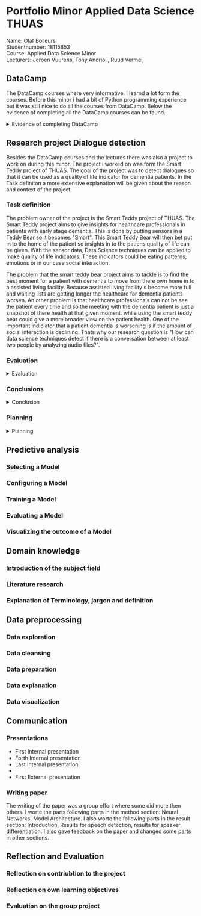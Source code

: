 # Portfolio Minor Applied Data Science THUAS
Name: Olaf Bolleurs  <br />
Studentnumber: 18115853 <br />
Course: Applied Data Science Minor <br />
Lecturers: Jeroen Vuurens, Tony Andrioli, Ruud Vermeij

## DataCamp
The DataCamp courses where very informative, I learnd a lot form the courses. Before this minor i had a bit of Python programming experience but it was still nice to do all the courses from DataCamp. Below the evidence of completing all the DataCamp courses can be found.
<details> <summary>Evidence of completing DataCamp</summary>

![Images](/Evidence/datacamp_proof.png)
![Images](/Evidence/datacamp_proof_2.png)
</details>

## Research project Dialogue detection
Besides the DataCamp courses and the lectures there was also a project to work on during this minor. The project i worked on was form the Smart Teddy project of THUAS. The goal of the project was to detect dialogues so that it can be used as a quality of life indicator for dementia patients. In the Task definiton a more extensive explanation will be given about the reason and context of the project. 

### Task definition
The problem owner of the project is the Smart Teddy project of THUAS. The Smart Teddy project aims to give insights for healthcare professionals in patients with early stage dementia. This is done by putting sensors in a Teddy Bear so it becomes "Smart". This Smart Teddy Bear will then bet put in to the home of the patient so insights in to the patiens quality of life can be given. With the sensor data, Data Science techniques can be applied to make quality of life indicators. These indicators could be eating patterns, emotions or in our case social interaction.

The problem that the smart teddy bear project aims to tackle is to find the best moment for a patient with dementia to move from there own home in to a assisted living facility. Because assisted living facility's become more full and waiting lists are getting longer the healthcare for dementia patients worsen. An other problem is that healthcare professionals can not be see the patient every time and so the meeting with the dementia patient is just a snapshot of there health at that given moment. while using the smart teddy bear could give a more broader view on the patient health. One of the important indiciator that a patient dementia is worsening is if the amount of social interaction is declining. Thats why our research question is "How can data science techniques detect if there is a conversation between at least two people by analyzing audio files?".

### Evaluation
<details> <summary>Evaluation</summary>
 For as good as we did, there is still room for improvement. So for future work i recommend to look more into improving the filtering model, we have found some      papers that made a voice detection model with better accuracy scores then ours did. I think the main reason why our model does not score aswell as other models is that we needed to put some more time in to developing that model. We hade a first draft that worked great, we thought, but i made an programming error that we overlooked in evaluating and found out at a later stage of the project. So that would be the main focus for future work in my opion. 

 For the voice comparison model improvements could allwasy be made to add more speakers to the dataset so we than know for sure it is not overfitting on the   speakers we put in now. This could also be check to make a test dataset with different speakers than in the training en validiation dataset. 

 It would also be good to look more into the combining of the two models. At the moment of writing we do not have a good way of evaluating the combined model. A way of improving could be to make a dataset with more labels so an accuracy score of the two combined models can be made.
</details>

### Conclusions
<details> <summary>Conclusion</summary>
  The resutls of our study are very promising. We made two models with both good resutls. The results are shown bellow in two models.
  
  Resutls of the first model
  
|          | Accuracy | Precision | Recall | f1   |
|----------|----------|-----------|--------|------|
| Voice    | -        | 0.85      | 0.94   | 0.89 |
| No Voice | -        | 0.94      | 0.84   | 0.88 |
| Total    | 0.89     |           |        |      |
  
  Resutls of the second model
  
|          | Accuracy | Precision | Recall | f1   |
|----------|----------|-----------|--------|------|
| Voice    | -        | 0.96      | 0.92   | 0.94 |
| No Voice | -        | 0.93      | 0.96   | 0.94 |
| Total    | 0.94     |           |        |      |
  
  As seen in the tabels the models have good results that we as a project group are happy with. These results were gotten on a test set.
  
</details>

### Planning
<details> <summary>Planning</summary>
  For this project we used Scrum for the planning of this project. We had 2 week sprints and changed every sprint form scrum master. So everyone got to be scrum master in this project group. We used the website taiga as scrumboard. [Moet ff plaatje van taiga dingen invoegen]
</details>

## Predictive analysis

### Selecting a Model

### Configuring a Model

### Training a Model

### Evaluating a Model

### Visualizing the outcome of a Model

## Domain knowledge

### Introduction of the subject field

### Literature research

### Explanation of Terminology, jargon and definition

## Data preprocessing

### Data exploration

### Data cleansing

### Data preparation

### Data explanation

### Data visualization

## Communication

### Presentations
- First Internal presentation
- Forth Internal presentation
- Last Internal presentation
- 
- First External presentation

### Writing paper
The writing of the paper was a group effort where some did more then others. I worte the parts following parts in the method section: Neural Networks, Model Architecture. I also worte the following parts in the result section: Introduction, Results for speech detection, results for speaker differentiation. I also gave feedback on the paper and changed some parts in other sections. 

## Reflection and Evaluation 

### Reflection on contriubtion to the project

### Reflection on own learning objectives

### Evaluation on the group project
